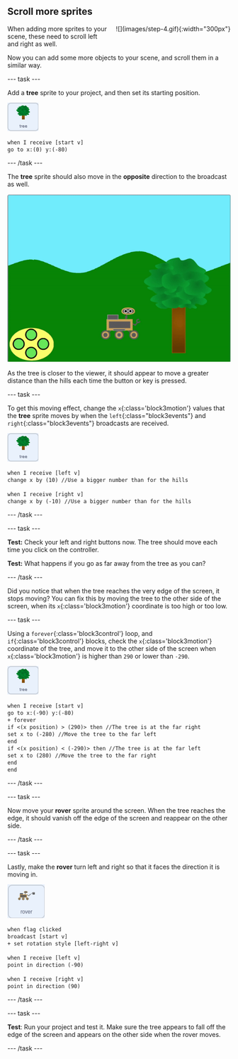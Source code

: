 ## Scroll more sprites

<div style="display: flex; flex-wrap: wrap">
<div style="flex-basis: 200px; flex-grow: 1; margin-right: 15px;">
When adding more sprites to your scene, these need to scroll left and right as well.
</div>
<div>
![](images/step-4.gif){:width="300px"}
</div>
</div>

Now you can add some more objects to your scene, and scroll them in a similar way.

--- task ---

Add a **tree** sprite to your project, and then set its starting position.

![The tree sprite.](images/tree-sprite.png)
```blocks3
when I receive [start v]
go to x:(0) y:(-80)
```

--- /task ---

The **tree** sprite should also move in the **opposite** direction to the broadcast as well.

![Animation of a tree moving right and left, showing the x coordinate changing.](images/scrolling-tree.gif)

As the tree is closer to the viewer, it should appear to move a greater distance than the hills each time the button or key is pressed.

--- task ---

To get this moving effect, change the `x`{:class='block3motion'} values that the **tree** sprite moves by when the `left`{:class="block3events"} and `right`{:class="block3events"} broadcasts are received.

![The tree sprite.](images/tree-sprite.png)
```blocks3
when I receive [left v]
change x by (10) //Use a bigger number than for the hills

when I receive [right v]
change x by (-10) //Use a bigger number than for the hills
```

--- /task ---

--- task ---

**Test:** Check your left and right buttons now. The tree should move each time you click on the controller.

**Test:** What happens if you go as far away from the tree as you can?

--- /task ---

Did you notice that when the tree reaches the very edge of the screen, it stops moving? You can fix this by moving the tree to the other side of the screen, when its `x`{:class='block3motion'} coordinate is too high or too low.

--- task ---

Using a `forever`{:class='block3control'} loop, and `if`{:class='block3control'} blocks, check the `x`{:class='block3motion'} coordinate of the tree, and move it to the other side of the screen when `x`{:class='block3motion'} is higher than `290` or lower than `-290`.

![The tree sprite.](images/tree-sprite.png)
```blocks3
when I receive [start v]
go to x:(-90) y:(-80)
+ forever
if <(x position) > (290)> then //The tree is at the far right
set x to (-280) //Move the tree to the far left
end
if <(x position) < (-290)> then //The tree is at the far left
set x to (280) //Move the tree to the far right
end
end
```

--- /task ---

--- task ---

Now move your **rover** sprite around the screen. When the tree reaches the edge, it should vanish off the edge of the screen and reappear on the other side.

--- /task ---

--- task ---

Lastly, make the **rover** turn left and right so that it faces the direction it is moving in.

![The rover sprite.](images/rover-sprite.png)
```blocks3
when flag clicked
broadcast [start v]
+ set rotation style [left-right v]

when I receive [left v]
point in direction (-90)

when I receive [right v]
point in direction (90)
```

--- /task ---

--- task ---

**Test**: Run your project and test it. Make sure the tree appears to fall off the edge of the screen and appears on the other side when the rover moves.

--- /task ---
